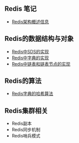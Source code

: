 ## Redis 笔记
+ [Redis架构概述信息](./000.Redis概述.md)

## Redis的数据结构与对象

+ [Redis中SDS的实现](./001.Redis的数据结构与对象.md#redis-sds的实现)
+ [Redis中字典的实现](./001.Redis的数据结构与对象.md#redis-的字典实现)
+ [Redis中链表和链表节点的实现](./001.Redis的数据结构与对象.md#redis-链表和链表节点的实现)

## Redis的算法
+ [Redis字典的哈希算法](./001.001_Redis的哈希算法.md)

## Redis集群相关
+ Redis副本
+ Redis同步机制
+ Redis哨兵模式